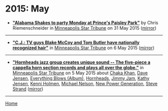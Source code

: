 # 2015: May

 - [**"Alabama Shakes to party Monday at Prince's Paisley Park"**](http://www.startribune.com/alabama-shakes-stick-around-for-a-monday-gig-at-prince-s-paisley-park/305620631/) by Chris Riemenschneider in [Minneapolis Star Tribune](http://www.startribune.com/) on 31 May 2015 ([mirror](https://web.archive.org/web/*/http://www.startribune.com/alabama-shakes-stick-around-for-a-monday-gig-at-prince-s-paisley-park/305620631/))

----

 - [**"C.J.: TV guys Blake McCoy and Tom Butler have nationally recognized hair"**](http://www.startribune.com/c-j-tv-guys-blake-mccoy-and-tom-butler-have-nationally-recognized-hair/302847421/) in [Minneapolis Star Tribune](http://www.startribune.com/) on 6 May 2015 ([mirror](https://web.archive.org/web/*/http://www.startribune.com/c-j-tv-guys-blake-mccoy-and-tom-butler-have-nationally-recognized-hair/302847421/))

----

 - [**"Hornheads jazz group creates unique sound -- The five-piece a cappella horn section records and plays all over the globe."**](http://www.startribune.com/hornheads-jazz-group-creates-unique-sound/302567351/) in [Minneapolis Star Tribune](http://www.startribune.com/) on 5 May 2015 about [Chaka Khan](https://bjmdotnet.github.io/pr1nc3/topics/chaka-khan/), [Dave Jensen](https://bjmdotnet.github.io/pr1nc3/topics/dave-jensen/), [Everything Blows (Album)](https://bjmdotnet.github.io/pr1nc3/topics/album/everything-blows/), [Hornheads](https://bjmdotnet.github.io/pr1nc3/topics/hornheads/), [Jimmy Jam](https://bjmdotnet.github.io/pr1nc3/topics/jimmy-jam/), [Kathy Jensen](https://bjmdotnet.github.io/pr1nc3/topics/kathy-jensen/), [Kenni Holmen](https://bjmdotnet.github.io/pr1nc3/topics/kenni-holmen/), [Michael Nelson](https://bjmdotnet.github.io/pr1nc3/topics/michael-nelson/), [New Power Generation](https://bjmdotnet.github.io/pr1nc3/topics/new-power-generation/), [Steve Strand](https://bjmdotnet.github.io/pr1nc3/topics/steve-strand/) ([mirror](https://web.archive.org/web/*/http://www.startribune.com/hornheads-jazz-group-creates-unique-sound/302567351/))

----

[Home](./)
